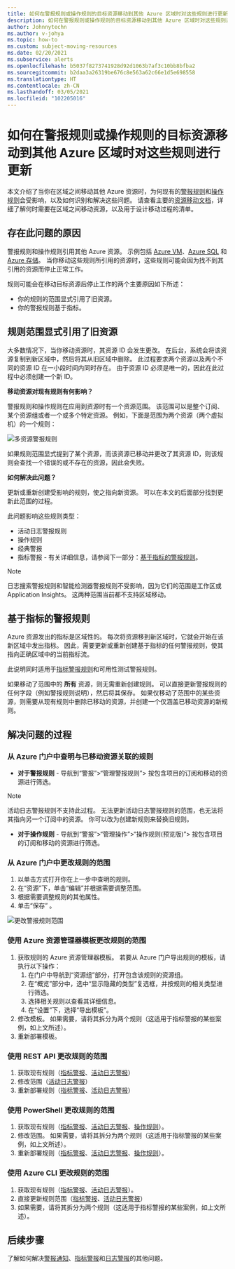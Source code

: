 ```yaml
---
title: 如何在警报规则或操作规则的目标资源移动到其他 Azure 区域时对这些规则进行更新
description: 如何在警报规则或操作规则的目标资源移动到其他 Azure 区域时对这些规则进行更新 - 背景和说明。
author: Johnnytechn
ms.author: v-johya
ms.topic: how-to
ms.custom: subject-moving-resources
ms.date: 02/20/2021
ms.subservice: alerts
ms.openlocfilehash: b5037f8273741928d92d1063b7af3c10bb8bfba2
ms.sourcegitcommit: b2daa3a26319be676c8e563a62c66e1d5e698558
ms.translationtype: HT
ms.contentlocale: zh-CN
ms.lasthandoff: 03/05/2021
ms.locfileid: "102205016"
---
```

# <a name="how-to-update-alert-rules-or-action-rules-when-their-target-resource-moves-to-a-different-azure-region"></a>如何在警报规则或操作规则的目标资源移动到其他 Azure 区域时对这些规则进行更新

本文介绍了当你在区域之间移动其他 Azure 资源时，为何现有的[警报规则](../platform/alerts-overview.md)和[操作规则](./alerts-action-rules.md)会受影响，以及如何识别和解决这些问题。 请查看主要的[资源移动文档](../../azure-resource-manager/management/move-region.md)，详细了解何时需要在区域之间移动资源，以及用于设计移动过程的清单。

## <a name="why-the-problem-exists"></a>存在此问题的原因

警报规则和操作规则引用其他 Azure 资源。 示例包括 [Azure VM](../../site-recovery/azure-to-azure-tutorial-migrate.md)、[Azure SQL](../../azure-sql/database/move-resources-across-regions.md) 和 [Azure 存储](../../storage/common/storage-account-move.md)。 当你移动这些规则所引用的资源时，这些规则可能会因为找不到其引用的资源而停止正常工作。

规则可能会在移动目标资源后停止工作的两个主要原因如下所述：

- 你的规则的范围显式引用了旧资源。
- 你的警报规则基于指标。

## <a name="rule-scope-explicitly-refers-to-the-old-resource"></a>规则范围显式引用了旧资源

大多数情况下，当你移动资源时，其资源 ID 会发生更改。 在后台，系统会将该资源复制到新区域中，然后将其从旧区域中删除。 此过程要求两个资源以及两个不同的资源 ID 在一小段时间内同时存在。 由于资源 ID 必须是唯一的，因此在此过程中必须创建一个新 ID。 

**移动资源对现有规则有何影响？**

警报规则和操作规则在应用到资源时有一个资源范围。 该范围可以是整个订阅、某个资源组或者一个或多个特定资源。
例如，下面是范围为两个资源（两个虚拟机）的一个规则：

![多资源警报规则](./media/alerts-resource-move/multi-resource-alert-rule.png)

如果规则范围显式提到了某个资源，而该资源已移动并更改了其资源 ID，则该规则会查找一个错误的或不存在的资源，因此会失败。

**如何解决此问题？**

更新或重新创建受影响的规则，使之指向新资源。 可以在本文的后面部分找到更新此范围的过程。

此问题影响这些规则类型：

- 活动日志警报规则
- 操作规则
- 经典警报
- 指标警报 - 有关详细信息，请参阅下一部分：[基于指标的警报规则](#alert-rules-based-on-metrics)。

> [!NOTE]
> 日志搜索警报规则和智能检测器警报规则不受影响，因为它们的范围是工作区或 Application Insights。 这两种范围当前都不支持区域移动。

## <a name="alert-rules-based-on-metrics"></a>基于指标的警报规则

Azure 资源发出的指标是区域性的。 每次将资源移到新区域时，它就会开始在该新区域中发出指标。 因此，需要更新或重新创建基于指标的任何警报规则，使其指向正确区域中的当前指标流。

此说明同时适用于[指标警报规则](alerts-metric-overview.md)和可用性测试警报规则。

如果移动了范围中的 **所有** 资源，则无需重新创建规则。 可以直接更新警报规则的任何字段（例如警报规则说明），然后将其保存。
如果仅移动了范围中的某些资源，则需要从现有规则中删除已移动的资源，并创建一个仅涵盖已移动资源的新规则。

## <a name="procedures-to-fix-problems"></a>解决问题的过程

### <a name="identifying-rules-associated-with-a-moved-resource-from-the-azure-portal"></a>从 Azure 门户中查明与已移动资源关联的规则

- **对于警报规则** - 导航到“警报”>“管理警报规则”> 按包含项目的订阅和移动的资源进行筛选。
> [!NOTE]
> 活动日志警报规则不支持此过程。 无法更新活动日志警报规则的范围，也无法将其指向另一个订阅中的资源。 你可以改为创建新规则来替换旧规则。

- **对于操作规则** - 导航到“警报”>“管理操作”>“操作规则(预览版)”> 按包含项目的订阅和移动的资源进行筛选。

### <a name="change-scope-of-a-rule-from-the-azure-portal"></a>从 Azure 门户中更改规则的范围

1. 以单击方式打开你在上一步中查明的规则。
2. 在“资源”下，单击“编辑”并根据需要调整范围。
3. 根据需要调整规则的其他属性。
4. 单击“保存” 。

![更改警报规则范围](./media/alerts-resource-move/change-alert-rule-scope.png)

### <a name="change-the-scope-of-a-rule-using-azure-resource-manager-templates"></a>使用 Azure 资源管理器模板更改规则的范围

1. 获取规则的 Azure 资源管理器模板。  若要从 Azure 门户导出规则的模板，请执行以下操作：
   1. 在门户中导航到“资源组”部分，打开包含该规则的资源组。
   2. 在“概览”部分中，选中“显示隐藏的类型”复选框，并按规则的相关类型进行筛选。
   3. 选择相关规则以查看其详细信息。
   4. 在“设置”下，选择“导出模板”。 
2. 修改模板。 如果需要，请将其拆分为两个规则（这适用于指标警报的某些案例，如上文所述）。
3. 重新部署模板。

### <a name="change-scope-of-a-rule-using-rest-api"></a>使用 REST API 更改规则的范围

1. 获取现有规则（[指标警报](https://docs.microsoft.com/rest/api/monitor/metricalerts/get)、[活动日志警报](https://docs.microsoft.com/rest/api/monitor/activitylogalerts/get)）
2. 修改范围（[活动日志警报](https://docs.microsoft.com/rest/api/monitor/activitylogalerts/update)）
3. 重新部署规则（[指标警报](https://docs.microsoft.com/rest/api/monitor/metricalerts/createorupdate)、[活动日志警报](https://docs.microsoft.com/rest/api/monitor/activitylogalerts/createorupdate)）

### <a name="change-scope-of-a-rule-using-powershell"></a>使用 PowerShell 更改规则的范围

1. 获取现有规则（[指标警报](https://docs.microsoft.com/powershell/module/az.monitor/get-azmetricalertrulev2)、[活动日志警报](https://docs.microsoft.com/powershell/module/az.monitor/get-azactivitylogalert)、[操作规则](https://docs.microsoft.com/powershell/module/az.alertsmanagement/get-azactionrule)）。
2. 修改范围。 如果需要，请将其拆分为两个规则（这适用于指标警报的某些案例，如上文所述）。
3. 重新部署规则（[指标警报](https://docs.microsoft.com/powershell/module/az.monitor/add-azmetricalertrulev2)、[活动日志警报](https://docs.microsoft.com/powershell/module/az.monitor/enable-azactivitylogalert)、[操作规则](https://docs.microsoft.com/powershell/module/az.alertsmanagement/set-azactionrule)）。

### <a name="change-the-scope-of-a-rule-using-azure-cli"></a>使用 Azure CLI 更改规则的范围

1.  获取现有规则（[指标警报](/cli/monitor/metrics/alert?view=azure-cli-latest#az-monitor-metrics-alert-show)、[活动日志警报](/cli/monitor/activity-log/alert#az-monitor-activity-log-alert-list)）。
2.  直接更新规则范围（[指标警报](/cli/monitor/metrics/alert#az-monitor-metrics-alert-update)、[活动日志警报](/cli/monitor/activity-log/alert/scope)）
3.  如果需要，请将其拆分为两个规则（这适用于指标警报的某些案例，如上文所述）。

## <a name="next-steps"></a>后续步骤

了解如何解决[警报通知](alerts-troubleshoot.md)、[指标警报](alerts-troubleshoot-metric.md)和[日志警报](alerts-troubleshoot-log.md)的其他问题。 

